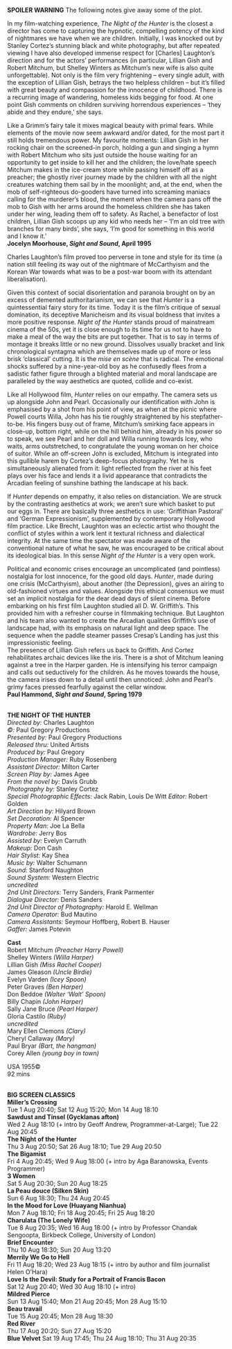 



**SPOILER WARNING** The following notes give away some of the plot.

In my film-watching experience, _The Night of the Hunter_ is the closest a director has come to capturing the hypnotic, compelling potency of the kind of nightmares we have when we are children. Initially, I was knocked out by Stanley Cortez’s stunning black and white photography, but after repeated viewing I have also developed immense respect for [Charles] Laughton’s direction and for the actors’ performances (in particular, Lillian Gish and Robert Mitchum, but Shelley Winters as Mitchum’s new wife is also quite unforgettable). Not only is the film very frightening – every single adult, with the exception of Lillian Gish, betrays the two helpless children – but it’s filled with great beauty and compassion for the innocence of childhood. There is a recurring image of wandering, homeless kids begging for food. At one point Gish comments on children surviving horrendous experiences – ‘they abide and they endure,’ she says.

Like a Grimm’s fairy tale it mixes magical beauty with primal fears. While elements of the movie now seem awkward and/or dated, for the most part it still holds tremendous power. My favourite moments: Lillian Gish in her rocking chair on the screened-in porch, holding a gun and singing a hymn with Robert Mitchum who sits just outside the house waiting for an opportunity to get inside to kill her and the children; the love/hate speech Mitchum makes in the ice-cream store while passing himself off as a preacher; the ghostly river journey made by the children with all the night creatures watching them sail by in the moonlight; and, at the end, when the mob of self-righteous do-gooders have turned into screaming maniacs calling for the murderer’s blood, the moment when the camera pans off the mob to Gish with her arms around the homeless children she has taken under her wing, leading them off to safety. As Rachel, a benefactor of lost children, Lillian Gish scoops up any kid who needs her – ‘I’m an old tree with branches for many birds’, she says, ‘I’m good for something in this world and I know it.’  
**Jocelyn Moorhouse, _Sight and Sound_, April 1995**

Charles Laughton’s film proved too perverse in tone and style for its time (a nation still feeling its way out of the nightmare of McCarthyism and the Korean War towards what was to be a post-war boom with its attendant liberalisation).

Given this context of social disorientation and paranoia brought on by an excess of demented authoritarianism, we can see that _Hunter_ is a quintessential fairy story for its time. Today it is the film’s critique of sexual domination, its deceptive Manicheism and its visual boldness that invites a more positive response. _Night of the Hunter_ stands proud of mainstream cinema of the 50s, yet it is close enough to its time for us not to have to make a meal of the way the bits are put together. That is to say in terms of montage it breaks little or no new ground. Dissolves usually bracket and link chronological syntagma which are themselves made up of more or less brisk ‘classical’ cutting. It is the _mise en scène_ that is radical. The emotional shocks suffered by a nine-year-old boy as he confusedly flees from a sadistic father figure through a blighted material and moral landscape are paralleled by the way aesthetics are quoted, collide and co-exist.

Like all Hollywood film, _Hunter_ relies on our empathy. The camera sets us up alongside John and Pearl. Occasionally our identification with John is emphasised by a shot from his point of view, as when at the picnic where Powell courts Willa, John has his tie roughly straightened by his stepfather-to-be. His fingers busy out of frame, Mitchum’s smirking face appears in close-up, bottom right, while on the hill behind him, already in his power so to speak, we see Pearl and her doll and Willa running towards Icey, who waits, arms outstretched, to congratulate the young woman on her choice of suitor. While an off-screen John is excluded, Mitchum is integrated into this gullible harem by Cortez’s deep-focus photography. Yet he is simultaneously alienated from it: light reflected from the river at his feet plays over his face and lends it a livid appearance that contradicts the Arcadian feeling of sunshine bathing the landscape at his back.

If _Hunter_ depends on empathy, it also relies on distanciation. We are struck by the contrasting aesthetics at work; we aren’t sure which basket to put our eggs in. There are basically three aesthetics in use: ‘Griffithian Pastoral’ and ‘German Expressionism’, supplemented by contemporary Hollywood film practice. Like Brecht, Laughton was an eclectic artist who thought the conflict of styles within a work lent it textural richness and dialectical integrity. At the same time the spectator was made aware of the conventional nature of what he saw, he was encouraged to be critical about its ideological bias. In this sense _Night of the Hunter_ is a very open work.

Political and economic crises encourage an uncomplicated (and pointless) nostalgia for lost innocence, for the good old days. _Hunter_, made during one crisis (McCarthyism), about another (the Depression), gives an airing to old-fashioned virtues and values. Alongside this ethical consensus we must set an implicit nostalgia for the dear dead days of silent cinema. Before embarking on his first film Laughton studied all D. W. Griffith’s. This provided him with a refresher course in filmmaking technique. But Laughton and his team also wanted to create the Arcadian qualities Griffith’s use of landscape had, with its emphasis on natural light and deep space. The sequence when the paddle steamer passes Cresap’s Landing has just this impressionistic feeling.  
The presence of Lillian Gish refers us back to Griffith. And Cortez rehabilitates archaic devices like the iris. There is a shot of Mitchum leaning against a tree in the Harper garden. He is intensifying his terror campaign and calls out seductively for the children. As he moves towards the house, the camera irises down to a detail until then unnoticed: John and Pearl’s grimy faces pressed fearfully against the cellar window.  
**Paul Hammond, _Sight and Sound_, Spring 1979**  
<br>

**THE NIGHT OF THE HUNTER**  
_Directed by:_ Charles Laughton  
_©:_ Paul Gregory Productions  
_Presented by:_ Paul Gregory Productions  
_Released thru:_ United Artists  
_Produced by:_ Paul Gregory  
_Production Manager:_ Ruby Rosenberg  
_Assistant Director:_ Milton Carter  
_Screen Play by:_ James Agee  
_From the novel by:_ Davis Grubb  
_Photography by:_ Stanley Cortez  
_Special Photographic Effects:_ Jack Rabin, Louis De Witt
_Editor:_ Robert Golden  
_Art Direction by:_ Hilyard Brown  
_Set Decoration:_ Al Spencer  
_Property Man:_ Joe La Bella  
_Wardrobe:_ Jerry Bos  
_Assisted by:_ Evelyn Carruth  
_Makeup:_ Don Cash  
_Hair Stylist:_ Kay Shea  
_Music by:_ Walter Schumann  
_Sound:_ Stanford Naughton  
_Sound System:_ Western Electric  
_uncredited_  
_2nd Unit Directors:_ Terry Sanders, Frank Parmenter  
_Dialogue Director:_ Denis Sanders  
_2nd Unit Director of Photography:_ Harold E. Wellman  
_Camera Operator:_ Bud Mautino  
_Camera Assistants:_ Seymour Hoffberg, Robert B. Hauser  
_Gaffer:_ James Potevin  

**Cast**  
Robert Mitchum _(Preacher Harry Powell)_  
Shelley Winters _(Willa Harper)_  
Lillian Gish _(Miss Rachel Cooper)_  
James Gleason _(Uncle Birdie)_  
Evelyn Varden _(Icey Spoon)_  
Peter Graves _(Ben Harper)_  
Don Beddoe _(Walter ‘Walt’ Spoon)_  
Billy Chapin _(John Harper)_  
Sally Jane Bruce _(Pearl Harper)_  
Gloria Castilo _(Ruby)_  
_uncredited_  
Mary Ellen Clemons _(Clary)_  
Cheryl Callaway _(Mary)_  
Paul Bryar _(Bart, the hangman)_  
Corey Allen _(young boy in town)_  

USA 1955©  
92 mins  
<br>

**BIG SCREEN CLASSICS**  
**Miller’s Crossing**  
Tue 1 Aug 20:40; Sat 12 Aug 15:20; Mon 14 Aug 18:10  
**Sawdust and Tinsel (Gycklanas afton)**  
Wed 2 Aug 18:10 (+ intro by Geoff Andrew, Programmer-at-Large); Tue 22 Aug 20:45  
**The Night of the Hunter**  
Thu 3 Aug 20:50; Sat 26 Aug 18:10; Tue 29 Aug 20:50  
**The Bigamist**  
Fri 4 Aug 20:45; Wed 9 Aug 18:00 (+ intro by Aga Baranowska, Events Programmer)  
**3 Women**  
Sat 5 Aug 20:30; Sun 20 Aug 18:25  
**La Peau douce (Silken Skin)**  
Sun 6 Aug 18:30; Thu 24 Aug 20:45  
**In the Mood for Love (Huayang Nianhua)**  
Mon 7 Aug 18:10; Fri 18 Aug 20:45; Fri 25 Aug 18:20  
**Charulata (The Lonely Wife)**  
Tue 8 Aug 20:35; Wed 16 Aug 18:00 (+ intro by Professor Chandak Sengoopta, Birkbeck College, University of London)  
**Brief Encounter**  
Thu 10 Aug 18:30; Sun 20 Aug 13:20  
**Merrily We Go to Hell**  
Fri 11 Aug 18:20; Wed 23 Aug 18:15 (+ intro by author and film journalist Helen O’Hara)  
**Love Is the Devil: Study for a Portrait of Francis Bacon**  
Sat 12 Aug 20:40; Wed 30 Aug 18:10 (+ intro)  
**Mildred Pierce**  
Sun 13 Aug 15:40; Mon 21 Aug 20:45; Mon 28 Aug 15:10  
**Beau travail**  
Tue 15 Aug 20:45; Mon 28 Aug 18:30  
**Red River**  
Thu 17 Aug 20:20; Sun 27 Aug 15:20  
**Blue Velvet**
Sat 19 Aug 17:45; Thu 24 Aug 18:10; Thu 31 Aug 20:35  
<!--stackedit_data:
eyJoaXN0b3J5IjpbLTE1NjU4NDYwNTNdfQ==
-->